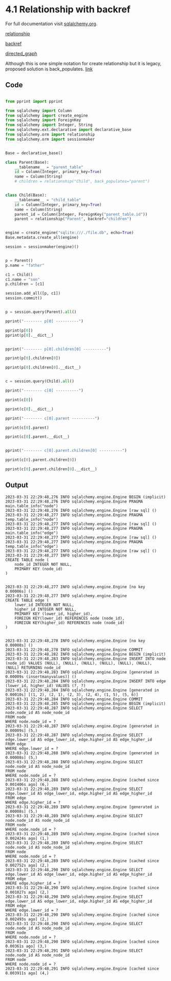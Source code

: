 # 4.1 Relationship with backref

For full documentation visit [sqlalchemy.org](https://docs.sqlalchemy.org/en/14/orm/basic_relationships.html#one-to-many).

[relationship](https://docs.sqlalchemy.org/en/14/orm/relationship_api.html#sqlalchemy.orm.relationship)

[backref](https://docs.sqlalchemy.org/en/14/orm/relationship_api.html#sqlalchemy.orm.relationship.params.backref)

[directed_graph](https://docs.sqlalchemy.org/en/13/_modules/examples/graphs/directed_graph.html)

Although this is one simple notation for create relationship
but it is legacy, proposed solution is back_populates.
[link](https://docs.sqlalchemy.org/en/14/orm/backref.html)


## Code

```py

from pprint import pprint

from sqlalchemy import Column
from sqlalchemy import create_engine
from sqlalchemy import ForeignKey
from sqlalchemy import Integer, String
from sqlalchemy.ext.declarative import declarative_base
from sqlalchemy.orm import relationship
from sqlalchemy.orm import sessionmaker


Base = declarative_base()

class Parent(Base):
    __tablename__ = "parent_table"
    id = Column(Integer, primary_key=True)
    name = Column(String)
    # children = relationship("Child", back_populates="parent")


class Child(Base):
    __tablename__ = "child_table"
    id = Column(Integer, primary_key=True)
    name = Column(String)
    parent_id = Column(Integer, ForeignKey("parent_table.id"))
    parent = relationship("Parent", backref="children")


engine = create_engine("sqlite:///./file.db", echo=True)
Base.metadata.create_all(engine)

session = sessionmaker(engine)()


p = Parent()
p.name = "father"

c1 = Child()
c1.name = "son"
p.children = [c1]

session.add_all([p, c1])
session.commit()


p = session.query(Parent).all()

pprint("-------- p[0] ----------")

pprint(p[0])
pprint(p[0].__dict__)


pprint("-------- p[0].children[0] ----------")

pprint(p[0].children[0])

pprint(p[0].children[0].__dict__)


c = session.query(Child).all()

pprint("-------- c[0] ----------")

pprint(c[0])

pprint(c[0].__dict__)

pprint("-------- c[0].parent ----------")

pprint(c[0].parent)

pprint(c[0].parent.__dict__)


pprint("-------- c[0].parent.children[0] ----------")

pprint(c[0].parent.children[0])

pprint(c[0].parent.children[0].__dict__)


```


## Output

    2023-03-31 22:29:48,276 INFO sqlalchemy.engine.Engine BEGIN (implicit)
    2023-03-31 22:29:48,276 INFO sqlalchemy.engine.Engine PRAGMA main.table_info("node")
    2023-03-31 22:29:48,276 INFO sqlalchemy.engine.Engine [raw sql] ()
    2023-03-31 22:29:48,277 INFO sqlalchemy.engine.Engine PRAGMA temp.table_info("node")
    2023-03-31 22:29:48,277 INFO sqlalchemy.engine.Engine [raw sql] ()
    2023-03-31 22:29:48,277 INFO sqlalchemy.engine.Engine PRAGMA main.table_info("edge")
    2023-03-31 22:29:48,277 INFO sqlalchemy.engine.Engine [raw sql] ()
    2023-03-31 22:29:48,277 INFO sqlalchemy.engine.Engine PRAGMA temp.table_info("edge")
    2023-03-31 22:29:48,277 INFO sqlalchemy.engine.Engine [raw sql] ()
    2023-03-31 22:29:48,277 INFO sqlalchemy.engine.Engine 
    CREATE TABLE node (
        node_id INTEGER NOT NULL, 
        PRIMARY KEY (node_id)
    )


    2023-03-31 22:29:48,277 INFO sqlalchemy.engine.Engine [no key 0.00006s] ()
    2023-03-31 22:29:48,277 INFO sqlalchemy.engine.Engine 
    CREATE TABLE edge (
        lower_id INTEGER NOT NULL, 
        higher_id INTEGER NOT NULL, 
        PRIMARY KEY (lower_id, higher_id), 
        FOREIGN KEY(lower_id) REFERENCES node (node_id), 
        FOREIGN KEY(higher_id) REFERENCES node (node_id)
    )


    2023-03-31 22:29:48,278 INFO sqlalchemy.engine.Engine [no key 0.00008s] ()
    2023-03-31 22:29:48,278 INFO sqlalchemy.engine.Engine COMMIT
    2023-03-31 22:29:48,282 INFO sqlalchemy.engine.Engine BEGIN (implicit)
    2023-03-31 22:29:48,283 INFO sqlalchemy.engine.Engine INSERT INTO node (node_id) VALUES (NULL), (NULL), (NULL), (NULL), (NULL), (NULL), (NULL) RETURNING node_id
    2023-03-31 22:29:48,283 INFO sqlalchemy.engine.Engine [generated in 0.00009s (insertmanyvalues)] ()
    2023-03-31 22:29:48,284 INFO sqlalchemy.engine.Engine INSERT INTO edge (lower_id, higher_id) VALUES (?, ?)
    2023-03-31 22:29:48,284 INFO sqlalchemy.engine.Engine [generated in 0.00010s] [(1, 2), (2, 1), (2, 3), (2, 4), (1, 5), (5, 6)]
    2023-03-31 22:29:48,284 INFO sqlalchemy.engine.Engine COMMIT
    2023-03-31 22:29:48,285 INFO sqlalchemy.engine.Engine BEGIN (implicit)
    2023-03-31 22:29:48,287 INFO sqlalchemy.engine.Engine SELECT node.node_id AS node_node_id 
    FROM node 
    WHERE node.node_id = ?
    2023-03-31 22:29:48,287 INFO sqlalchemy.engine.Engine [generated in 0.00009s] (5,)
    2023-03-31 22:29:48,287 INFO sqlalchemy.engine.Engine SELECT edge.lower_id AS edge_lower_id, edge.higher_id AS edge_higher_id 
    FROM edge 
    WHERE edge.lower_id = ?
    2023-03-31 22:29:48,288 INFO sqlalchemy.engine.Engine [generated in 0.00008s] (5,)
    2023-03-31 22:29:48,288 INFO sqlalchemy.engine.Engine SELECT node.node_id AS node_node_id 
    FROM node 
    WHERE node.node_id = ?
    2023-03-31 22:29:48,288 INFO sqlalchemy.engine.Engine [cached since 0.001406s ago] (6,)
    2023-03-31 22:29:48,289 INFO sqlalchemy.engine.Engine SELECT edge.lower_id AS edge_lower_id, edge.higher_id AS edge_higher_id 
    FROM edge 
    WHERE edge.higher_id = ?
    2023-03-31 22:29:48,289 INFO sqlalchemy.engine.Engine [generated in 0.00008s] (5,)
    2023-03-31 22:29:48,289 INFO sqlalchemy.engine.Engine SELECT node.node_id AS node_node_id 
    FROM node 
    WHERE node.node_id = ?
    2023-03-31 22:29:48,289 INFO sqlalchemy.engine.Engine [cached since 0.002424s ago] (1,)
    2023-03-31 22:29:48,289 INFO sqlalchemy.engine.Engine SELECT node.node_id AS node_node_id 
    FROM node 
    WHERE node.node_id = ?
    2023-03-31 22:29:48,289 INFO sqlalchemy.engine.Engine [cached since 0.002752s ago] (2,)
    2023-03-31 22:29:48,290 INFO sqlalchemy.engine.Engine SELECT edge.lower_id AS edge_lower_id, edge.higher_id AS edge_higher_id 
    FROM edge 
    WHERE edge.higher_id = ?
    2023-03-31 22:29:48,290 INFO sqlalchemy.engine.Engine [cached since 0.001027s ago] (2,)
    2023-03-31 22:29:48,290 INFO sqlalchemy.engine.Engine SELECT edge.lower_id AS edge_lower_id, edge.higher_id AS edge_higher_id 
    FROM edge 
    WHERE edge.lower_id = ?
    2023-03-31 22:29:48,290 INFO sqlalchemy.engine.Engine [cached since 0.002493s ago] (2,)
    2023-03-31 22:29:48,290 INFO sqlalchemy.engine.Engine SELECT node.node_id AS node_node_id 
    FROM node 
    WHERE node.node_id = ?
    2023-03-31 22:29:48,290 INFO sqlalchemy.engine.Engine [cached since 0.00361s ago] (3,)
    2023-03-31 22:29:48,291 INFO sqlalchemy.engine.Engine SELECT node.node_id AS node_node_id 
    FROM node 
    WHERE node.node_id = ?
    2023-03-31 22:29:48,291 INFO sqlalchemy.engine.Engine [cached since 0.003911s ago] (4,)

